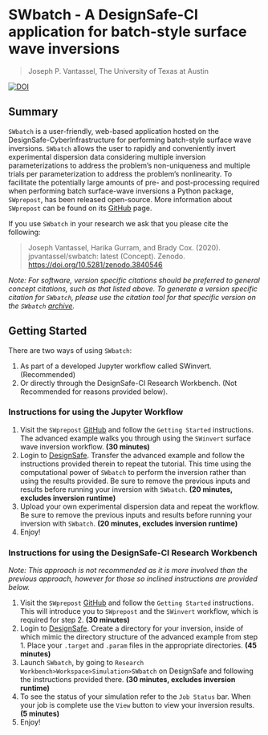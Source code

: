 # SWbatch - A DesignSafe-CI application for batch-style surface wave inversions

> Joseph P. Vantassel, The University of Texas at Austin

[![DOI](https://zenodo.org/badge/240935736.svg)](https://zenodo.org/badge/latestdoi/240935736)

## Summary

`SWbatch` is a user-friendly, web-based application hosted on the
DesignSafe-CyberInfrastructure for performing batch-style surface wave
inversions. `SWbatch` allows the user to rapidly and conveniently invert
experimental dispersion data considering multiple inversion parameterizations
to address the problem’s non-uniqueness and multiple trials per parameterization
to address the problem’s nonlinearity. To facilitate the potentially large
amounts of pre- and post-processing required when performing batch surface-wave
inversions a Python package, `SWprepost`, has been released
open-source. More information about `SWprepost` can be found on its
[GitHub](https://github.com/jpvantassel/swprepost) page.

If you use `SWbatch` in your research we ask that you please cite the following:

>Joseph Vantassel, Harika Gurram, and Brady Cox. (2020). jpvantassel/swbatch:
latest (Concept). Zenodo. https://doi.org/10.5281/zenodo.3840546

_Note: For software, version specific citations should be preferred to general
concept citations, such as that listed above. To generate a version specific
citation for `SWbatch`, please use the citation tool for that specific version
on the `SWbatch` [archive](https://zenodo.org/badge/latestdoi/240935736)._

## Getting Started

There are two ways of using `SWbatch`:

1. As part of a developed Jupyter workflow called SWinvert. (Recommended)
2. Or directly through the DesignSafe-CI Research Workbench. (Not Recommended for reasons provided below).

### Instructions for using the Jupyter Workflow

1. Visit the `SWprepost` [GitHub](https://github.com/jpvantassel/swprepost) and
follow the `Getting Started` instructions. The advanced example
walks you through using the `SWinvert` surface wave inversion workflow.
 __(30 minutes)__
2. Login to [DesignSafe](https://www.designsafe-ci.org/). Transfer the advanced
example and follow the instructions provided therein to repeat the
tutorial. This time using the computational power of `SWbatch` to perform
the inversion rather than using the results provided. Be sure to remove
the previous inputs and results before running your inversion with `SWbatch`.
__(20 minutes, excludes inversion runtime)__
3. Upload your own experimental dispersion data and repeat the workflow. Be sure
to remove the previous inputs and results before running your inversion with
`SWbatch`.
__(20 minutes, excludes inversion runtime)__
4. Enjoy!

### Instructions for using the DesignSafe-CI Research Workbench

_Note: This approach is not recommended as it is more involved than the previous
approach, however for those so inclined instructions are provided below._

1. Visit the `SWprepost` [GitHub](https://github.com/jpvantassel/swprepost) and
follow the `Getting Started` instructions. This will introduce you to
`SWprepost` and the `SWinvert` workflow, which is required for step 2.
__(30 minutes)__
2. Login to [DesignSafe](https://www.designsafe-ci.org/). Create a directory for
your inversion, inside of which mimic the directory structure of the advanced
example from step 1. Place your `.target` and `.param` files in the appropriate
directories. __(45 minutes)__
3. Launch `SWbatch`, by going to
`Research Workbench>Workspace>Simulation>SWbatch` on DesignSafe and following
the instructions provided there. __(30 minutes, excludes inversion runtime)__
4. To see the status of your simulation refer to the `Job Status` bar. When your
job is complete use the `View` button to view your inversion results.
__(5 minutes)__
5. Enjoy!
